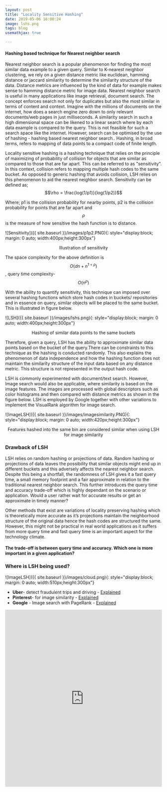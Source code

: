 ```yaml
---
layout: post
title: "Locality Sensitive Hashing"
date: 2019-05-06 16:00:24
image: lshs.png
tags: blog
usemathjax: true

---
```


<h4>Hashing based technique for Nearest neighbor search</h4>

Nearest neighbor search is a popular phenomenon for finding the most similar data example to a given query. Similar to K-nearest neighbor clustering, we rely on a given distance metric like euclidean, hamming distance or jaccard similarity to determine the similarity structure of the data. Distance metrics are influenced by the kind of data for example makes sense to hamming distance metric for image data.
Nearest neighbor search is useful in many applications like image retrieval, document search. The concept enforces search not only for duplicates but also the most similar in terms of content and context.
Imagine with the millions of documents on the internet, how does a search engine zero down to only relevant documents/web pages in just milliseconds. A similarity search in such a high dimensional space can be likened to a linear search where by each data example is compared to the query. This is not feasible for such a search space like the internet. However, search can be optimised by the use of hashing - hashing based nearest neighbor search.. Hashing, in broad terms, refers to mapping of data points to a compact code of finite length.

Locality sensitive hashing is a hashing technique that relies on the principle of maximizing of probability of collision for objects that are similar as compared to those that are far apart. This can be referred to as "sensitivity". In this context, collision refers to mapping multiple hash codes to the same bucket. As opposed to generic hashing that avoids collision, LSH relies on this phenomenon to aid the nearest neighbor search.
Sensitivity can be defined as;
$$\rho = \frac{log(1/p1)}{log(1/p2)}$$

Where; p1 is the collision probability for nearby points, p2 is the collision probability for points that are far apart and  $$\rho$$ is the measure of how sensitive the hash function is to distance.

![Sensitivity]({{ site.baseurl }}/images/p1p2.PNG){: style="display:block; margin: 0 auto; width:400px;height:300px"}
<p style="text-align:center;">Illustration of sensitivity</P>

The space complexity for the above definition is  $$O(dn+n^{1+\rho})$$, query time complexity- $$O(n^{\rho})$$

With the ability to quantify sensitivity, this technique can imposed over several hashing functions which store hash codes in buckets/ repositories and in essence on query, similar objects will be placed to the same bucket. This is illustrated in figure below.

![LSH]({{ site.baseurl }}/images/lshs.png){: style="display:block; margin: 0 auto; width:400px;height:300px"}
<p style="text-align:center;">Hashing of similar data points to the same buckets</P>

Therefore, given a query, LSH has the ability to approximate similar data points based on the bucket of the query.There can be constraints to this technique as the hashing is conducted randomly. This also explains the phenomenon of data independence and how the hashing function does not maintain the similarity structure of the input data based on any distance metric. This structure is not represented in the output hash code.

LSH is commonly experimented with document/text search. However, Image search would also be applicable, where similarity is based on the image features. The images are processed with global descriptors such as color histograms and then compared with distance metrics as shown in the figure below. LSH is employed by Google together with other variations to implement the VisualRank algorithm for image search.

![ImageLSH]({{ site.baseurl }}/images/imagesimilarity.PNG){: style="display:block; margin: 0 auto; width:420px;height:300px"}
<p style="text-align:center;">Features hashed into the same bin are considered similar when using LSH for image similarity</P>

<h3>Drawback of LSH</h3>
LSH relies on random hashing or projections of data. Random hashing or projections of data leaves the possibility that similar objects might end up in different buckets and this adversely affects the nearest neighbor search. Despite this being a shortfall, the randomness of LSH gives it a fast query time, a small memory footprint and a fair approximate in relation to the traditional nearest neighbor search. This further introduces the query time and accuracy trade-off which is highly dependant on the scenario or application. Would a user rather wait for accurate results or get an approximate in timely manner?

Other methods that exist are variations of locality preserving hashing which is theoretically more accurate as it’s projections maintain the neighborhood structure of the original data hence the hash codes are structured the same. However, this might not be practical in real world applications as it suffers from more query time and fast query time is an important aspect for the technology climate. 

<h4>The trade-off is between query time and accuracy. Which one is more important in a given application?</h4>
<h3>Where is LSH being used?</h3>

![ImageLSH]({{ site.baseurl }}/images/cloud.png){: style="display:block; margin: 0 auto; width:510px;height:300px"}

<ul>
    <li><b>Uber</b>- detect fraudulent trips and driving - <a href="https://eng.uber.com/lsh">Explained</a></li>
    <li><b>Pinterest</b>- for image similarity - <a href="https://medium.com/@Pinterest_Engineering/detecting-image-similarity-using-spark-lsh-and-tensorflow-618636afc939">Explained</a> </li>
    <li><b>Google</b> - Image search with PageRank - <a href="https://ai.google/research/pubs/pub34634">Explained</a></li>
</ul>

<style>
.responsive-wrap iframe{ max-width: 100%;}
</style>
<div class="responsive-wrap">
<!-- this is the embed code provided by Google -->
  <iframe src="https://docs.google.com/presentation/d/e/2PACX-1vSnObRJ9WzVXQ9RblM07X9cu4KO-j5DnKa0JAdcfpaE-87OhNpbj3bv-CdkVhpziw/embed?start=false&loop=false&delayms=5000" frameborder="0" width="960" height="569" allowfullscreen="true" mozallowfullscreen="true" webkitallowfullscreen="true"></iframe>
<!-- Google embed ends -->
</div>

